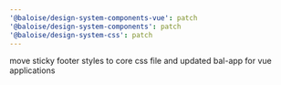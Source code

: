 ```yaml
---
'@baloise/design-system-components-vue': patch
'@baloise/design-system-components': patch
'@baloise/design-system-css': patch
---
```


move sticky footer styles to core css file and updated bal-app for vue applications
